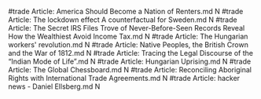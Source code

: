 #trade
Article: America Should Become a Nation of Renters.md N
#trade
Article: The lockdown effect A counterfactual for Sweden.md N
#trade
Article: The Secret IRS Files Trove of Never-Before-Seen Records Reveal How the Wealthiest Avoid Income Tax.md N
#trade
Article: The Hungarian workers' revolution.md N
#trade
Article: Native Peoples, the British Crown and the War of 1812.md N
#trade
Article: Tracing the Legal Discourse of the “Indian Mode of Life”.md N
#trade
Article: Hungarian Uprising.md N
#trade
Article: The Global Chessboard.md N
#trade
Article: Reconciling Aboriginal Rights with International Trade Agreements.md N
#trade
Article: hacker news - Daniel Ellsberg.md N
